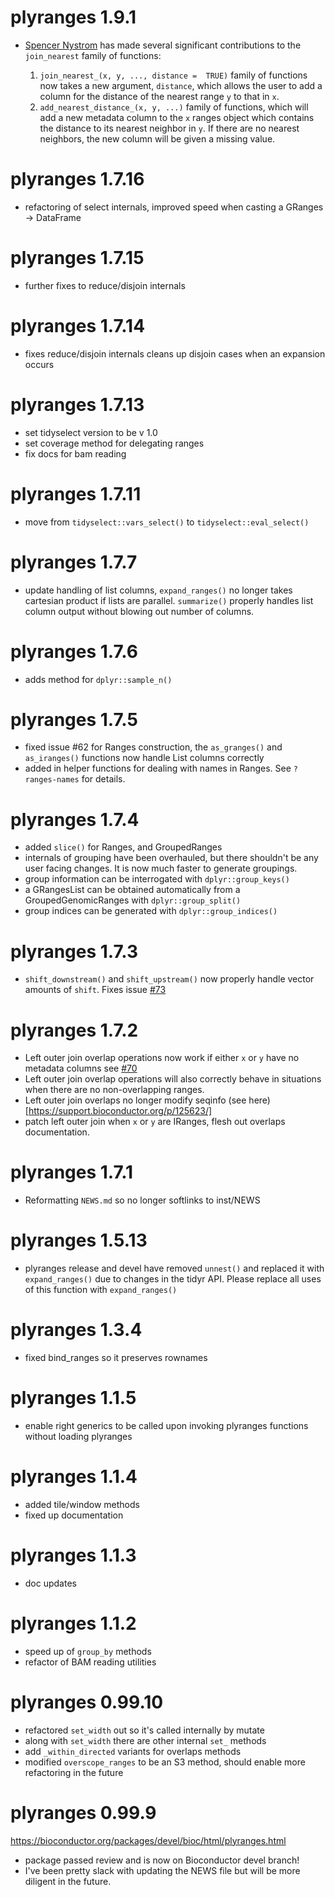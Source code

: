 # plyranges 1.9.1

* [Spencer Nystrom](https://github.com/snystrom) has made several significant 
contributions to the `join_nearest` family of functions:
    
    1. `join_nearest_(x, y, ..., distance =  TRUE)` family of functions 
    now takes a new argument, `distance`, which allows the user to add a 
    column for the distance of the nearest range `y` to that in `x`.
    2. `add_nearest_distance_(x, y, ...)` family of functions, which will add 
    a new metadata column to the `x` ranges object which contains the distance to 
    its nearest neighbor in `y`. If there are no nearest neighbors, the new
    column will be given a missing value.

# plyranges 1.7.16

* refactoring of select internals, improved speed when casting a GRanges -> 
DataFrame

# plyranges 1.7.15

* further fixes to reduce/disjoin internals

# plyranges 1.7.14

* fixes reduce/disjoin internals cleans up disjoin cases when
an expansion occurs

# plyranges 1.7.13

* set tidyselect version to be v 1.0
* set coverage method for delegating ranges
* fix docs for bam reading

# plyranges 1.7.11

* move from `tidyselect::vars_select()` to `tidyselect::eval_select()`

# plyranges 1.7.7

* update handling of list columns, `expand_ranges()` no longer takes
cartesian product if lists are parallel. `summarize()` properly handles list
column output without blowing out number of columns. 

# plyranges 1.7.6 

* adds method for `dplyr::sample_n()`

# plyranges 1.7.5

* fixed issue #62 for Ranges construction, the `as_granges()` and `as_iranges()`
functions now handle List columns  correctly
* added in helper functions for dealing with names in Ranges. 
See `?ranges-names` for details.

# plyranges 1.7.4

* added `slice()` for Ranges, and GroupedRanges
* internals of grouping have been overhauled, but there
shouldn't be any user facing changes. It is now much faster
to generate groupings. 
* group information can be interrogated with `dplyr::group_keys()`
* a GRangesList can be obtained automatically from a GroupedGenomicRanges with `dplyr::group_split()`
* group indices can be generated with `dplyr::group_indices()`

# plyranges 1.7.3

* `shift_downstream()` and `shift_upstream()` now properly
handle vector amounts of `shift`. Fixes issue [#73](https://github.com/sa-lee/plyranges/issues/73)

# plyranges 1.7.2

* Left outer join overlap operations now work if either `x` or `y` have
no metadata columns see [#70](https://github.com/sa-lee/plyranges/issues/70) 
* Left outer join overlap operations will also correctly
behave in situations when there are no non-overlapping ranges.
* Left outer join overlaps no longer modify seqinfo (see here)[https://support.bioconductor.org/p/125623/]
* patch left outer join when `x` or `y` are IRanges, flesh out overlaps documentation.

# plyranges 1.7.1

* Reformatting `NEWS.md` so no longer softlinks to inst/NEWS

# plyranges 1.5.13  

* plyranges release and devel have removed `unnest()` and replaced it
with `expand_ranges()` due to changes in the tidyr API. Please replace
all uses of this function with `expand_ranges()`

# plyranges 1.3.4 

* fixed bind_ranges so it preserves rownames

# plyranges 1.1.5 

* enable right generics to be called upon invoking plyranges functions
without loading plyranges

# plyranges 1.1.4 

* added tile/window methods
* fixed up documentation

# plyranges 1.1.3 

* doc updates

# plyranges 1.1.2 

* speed up of `group_by` methods
* refactor of BAM reading utilities

# plyranges 0.99.10 

* refactored `set_width` out so it's called internally by mutate
* along with `set_width` there are other internal `set_` methods
* add `_within_directed` variants for overlaps methods
* modified `overscope_ranges` to be an S3 method, should enable more refactoring in the future

# plyranges 0.99.9

https://bioconductor.org/packages/devel/bioc/html/plyranges.html

- package passed review and is now on Bioconductor devel branch!
- I've been pretty slack with updating the NEWS file but will be more
diligent in the future.
